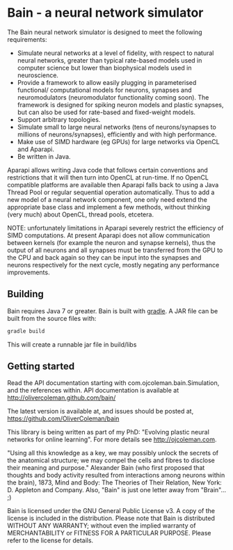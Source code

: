 # Bain - a neural network simulator

The Bain neural network simulator is designed to meet the following 
requirements:
 - Simulate neural networks at a level of fidelity, with respect to natural 
     neural networks, greater than typical rate-based models used in computer 
     science but lower than biophysical models used in neuroscience.
 - Provide a framework to allow easily plugging in parameterised functional/
     computational models for neurons, synapses and neuromodulators 
     (neuromodulator functionality coming soon). The framework is designed 
     for spiking neuron models and plastic synapses, but can also be used
     for rate-based and fixed-weight models.
 - Support arbitrary topologies.
 - Simulate small to large neural networks (tens of neurons/synapses to 
     millions of neurons/synapses), efficiently and with high performance.
 - Make use of SIMD hardware (eg GPUs) for large networks via OpenCL and 
     Aparapi.
 - Be written in Java.


Aparapi allows writing Java code that follows certain conventions and 
restrictions that it will then turn into OpenCL at run-time. If no OpenCL 
compatible platforms are available then Aparapi falls back to using a Java 
Thread Pool or regular sequential operation automatically. Thus to add a new 
model of a neural network component, one only need extend the appropriate base 
class and implement a few methods, without thinking (very much) about OpenCL, 
thread pools, etcetera.

NOTE: unfortunately limitations in Aparapi severely restrict the efficiency of
SIMD computations. At present Aparapi does not allow communication between
kernels (for example the neuron and synapse kernels), thus the output of all
neurons and all synapses must be transferred from the GPU to the CPU  and back 
again so they can be input into the synapses and neurons respectively for the 
next cycle, mostly negating any performance improvements.


## Building

Bain requires Java 7 or greater. Bain is built with 
[gradle](http://gradle.org). A JAR file can be built from the source files 
with:

```sh
gradle build
```

This will create a runnable jar file in build/libs


## Getting started

Read the API documentation starting with com.ojcoleman.bain.Simulation,
and the references within. API documentation is available at 
http://olivercoleman.github.com/bain/


The latest version is available at, and issues should be posted at,
https://github.com/OliverColeman/bain


This library is being written as part of my PhD: "Evolving plastic neural 
networks for online learning". For more details see http://ojcoleman.com.


"Using all this knowledge as a key, we may possibly unlock the secrets of the
anatomical structure; we may compel the cells and fibres to disclose their
meaning and purpose." Alexander Bain (who first proposed that thoughts and body 
activity resulted from interactions among neurons within the brain), 1873, 
Mind and Body: The Theories of Their Relation, New York: D. Appleton and Company.
Also, "Bain" is just one letter away from "Brain"... ;) 


Bain is licensed under the GNU General Public License v3. A copy of the license
is included in the distribution. Please note that Bain is distributed WITHOUT 
ANY WARRANTY; without even the implied warranty of MERCHANTABILITY or FITNESS 
FOR A PARTICULAR PURPOSE. Please refer to the license for details.
